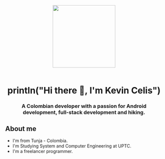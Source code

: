 <div id="header" align="center"> 
  <img src="https://media.giphy.com/media/qgQUggAC3Pfv687qPC/giphy.gif" width="200"/>
  <br><br>
  <h1>println("Hi there 👋, I'm Kevin Celis")</h1>
  <h3>A Colombian developer with a passion for Android development, full-stack development and hiking.</h3>
</div>

<div id="post" align="left">
  <h2>About me</h2>
  <ul type=”A”>
    <li>I'm from Tunja - Colombia.</li>
    <li>I'm Studying System and Computer Engineering at UPTC.</li>
    <li>I'm a freelancer programmer.</li>
  </ul>
</div>

<!--
**keos14/keos14** is a ✨ _special_ ✨ repository because its `README.md` (this file) appears on your GitHub profile.

Here are some ideas to get you started:

- 🔭 I’m currently working on ...
- 🌱 I’m currently learning ...
- 👯 I’m looking to collaborate on ...
- 🤔 I’m looking for help with ...
- 💬 Ask me about ...
- 📫 How to reach me: ...
- 😄 Pronouns: ...
- ⚡ Fun fact: ...
-->
